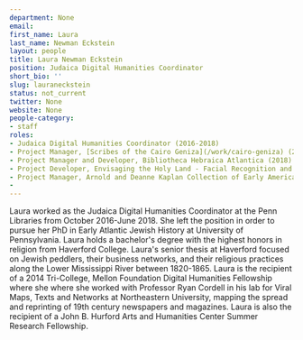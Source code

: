 ```yaml
---
department: None
email: 
first_name: Laura 
last_name: Newman Eckstein
layout: people
title: Laura Newman Eckstein
position: Judaica Digital Humanities Coordinator 
short_bio: ''
slug: lauraneckstein
status: not_current
twitter: None
website: None
people-category:
- staff
roles: 
- Judaica Digital Humanities Coordinator (2016-2018)
- Project Manager, [Scribes of the Cairo Geniza](/work/cairo-geniza) (2016-2018)
- Project Manager and Developer, Bibliotheca Hebraica Atlantica (2018)
- Project Developer, Envisaging the Holy Land - Facial Recognition and Early Photography (2017)
- Project Manager, Arnold and Deanne Kaplan Collection of Early American Judaica, 1555-1890
- 
---
```

Laura worked as the Judaica Digital Humanities Coordinator at the Penn Libraries from October 2016-June 2018. She left the position in order to pursue her PhD in Early Atlantic Jewish History at University of Pennsylvania. Laura holds a bachelor's degree with the highest honors in religion from Haverford College. Laura's senior thesis at Haverford focused on Jewish peddlers, their business networks, and their religious practices along the Lower Mississippi River between 1820-1865. Laura is the recipient of a 2014 Tri-College, Mellon Foundation Digital Humanities Fellowship where she where she worked with Professor Ryan Cordell in his lab for Viral Maps, Texts and Networks at Northeastern University, mapping the spread and reprinting of 19th century newspapers and magazines. Laura is also the recipient of a John B. Hurford Arts and Humanities Center Summer Research Fellowship.
